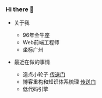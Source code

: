 ### Hi there 👋

<!--
**Kevin031/Kevin031** is a ✨ _special_ ✨ repository because its `README.md` (this file) appears on your GitHub profile.

Here are some ideas to get you started:

- 🔭 I’m currently working on ...
- 🌱 I’m currently learning ...
- 👯 I’m looking to collaborate on ...
- 🤔 I’m looking for help with ...
- 💬 Ask me about ...
- 📫 How to reach me: ...
- 😄 Pronouns: ...
- ⚡ Fun fact: ...
-->

- 关于我
  - 96年金牛座
  - Web前端工程师
  - 坐标广州

- 最近在做的事情
  - 造点小轮子 [传送门](https://github.com/Kevin031/my-awesome-wheels)
  - 博客重构和知识体系梳理 [传送门](kevinlau.cn)
  - 低代码引擎
